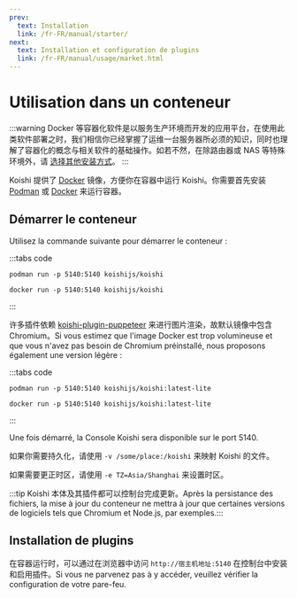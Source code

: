 ```yaml
---
prev:
  text: Installation
  link: /fr-FR/manual/starter/
next:
  text: Installation et configuration de plugins
  link: /fr-FR/manual/usage/market.html
---
```


# Utilisation dans un conteneur

:::warning
Docker 等容器化软件是以服务生产环境而开发的应用平台，在使用此类软件部署之时，我们相信你已经掌握了运维一台服务器所必须的知识，同时也理解了容器化的概念与相关软件的基础操作。如若不然，在除路由器或 NAS 等特殊环境外，请 [选择其他安装方式](./index.md)。
:::

Koishi 提供了 [Docker](https://hub.docker.com/r/koishijs/koishi) 镜像，方便你在容器中运行 Koishi。你需要首先安装 [Podman](https://podman.io) 或 [Docker](https://www.docker.com) 来运行容器。

## Démarrer le conteneur

Utilisez la commande suivante pour démarrer le conteneur :

:::tabs code

```podman
podman run -p 5140:5140 koishijs/koishi
```

```docker
docker run -p 5140:5140 koishijs/koishi
```

:::

许多插件依赖 [koishi-plugin-puppeteer](https://www.npmjs.com/package/koishi-plugin-puppeteer) 来进行图片渲染，故默认镜像中包含 Chromium。Si vous estimez que l'image Docker est trop volumineuse et que vous n'avez pas besoin de Chromium préinstallé, nous proposons également une version légère :

:::tabs code

```podman
podman run -p 5140:5140 koishijs/koishi:latest-lite
```

```docker
docker run -p 5140:5140 koishijs/koishi:latest-lite
```

:::

Une fois démarré, la Console Koishi sera disponible sur le port 5140.

如果你需要持久化，请使用 `-v /some/place:/koishi` 来映射 Koishi 的文件。

如果需要更正时区，请使用 `-e TZ=Asia/Shanghai` 来设置时区。

:::tip
Koishi 本体及其插件都可以控制台完成更新。Après la persistance des fichiers, la mise à jour du conteneur ne mettra à jour que certaines versions de logiciels tels que Chromium et Node.js, par exemples.:::

## Installation de plugins

在容器运行时，可以通过在浏览器中访问 `http://宿主机地址:5140` 在控制台中安装和启用插件。Si vous ne parvenez pas à y accéder, veuillez vérifier la configuration de votre pare-feu.
